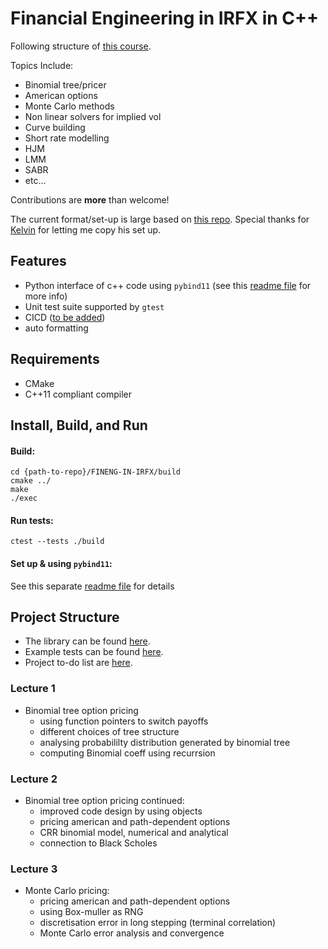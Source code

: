 # Financial Engineering in IRFX in C++

Following structure of [this course](https://www.city.ac.uk/prospective-students/courses/short-courses/financial-engineering-in-interest-rates-and-fx-cplusplus-applications-in-quantitative-finance). <br />

Topics Include:
  - Binomial tree/pricer 
  - American options
  - Monte Carlo methods
  - Non linear solvers for implied vol
  - Curve building
  - Short rate modelling
  - HJM
  - LMM 
  - SABR
  - etc...<br />
  
Contributions are **more** than welcome! <br />

The current format/set-up is large based on [this repo](https://github.com/KYLChiu/ExoticMonteCarloEngine/tree/master). Special thanks for [Kelvin](https://github.com/KYLChiu) for letting me copy his set up.

## Features
* Python interface of c++ code using ```pybind11``` (see this [readme file](https://github.com/ccjeremylo/FinEng-in-IRFX/blob/feature/issue-%239-set-up-python-interface/src/pybind_example/README.md) for more info)
* Unit test suite supported by ```gtest```
* CICD ([to be added](https://github.com/ccjeremylo/FinEng-in-IRFX/issues/15))
* auto formatting

## Requirements
* CMake 
* C++11 compliant compiler

## Install, Build, and Run
#### Build:
```
cd {path-to-repo}/FINENG-IN-IRFX/build
cmake ../
make
./exec
```
#### Run tests:
```
ctest --tests ./build
```
#### Set up & using ```pybind11```:
See this separate [readme file](https://github.com/ccjeremylo/FinEng-in-IRFX/blob/feature/issue-%239-set-up-python-interface/src/pybind_example/README.md) for details

## Project Structure
* The library can be found [here](https://github.com/ccjeremylo/FinEng-in-IRFX/tree/main/src).
* Example tests can be found [here](https://github.com/ccjeremylo/FinEng-in-IRFX/tree/main/tests).
* Project to-do list are [here](https://github.com/ccjeremylo/FinEng-in-IRFX/issues).


### Lecture 1
* Binomial tree option pricing
  - using function pointers to switch payoffs
  - different choices of tree structure
  - analysing probabililty distribution generated by binomial tree
  - computing Binomial coeff using recurrsion

### Lecture 2
* Binomial tree option pricing continued:
  - improved code design by using objects
  - pricing american and path-dependent options
  - CRR binomial model, numerical and analytical
  - connection to Black Scholes

### Lecture 3
* Monte Carlo pricing:
  - pricing american and path-dependent options
  - using Box-muller as RNG
  - discretisation error in long stepping (terminal correlation)
  - Monte Carlo error analysis and convergence


